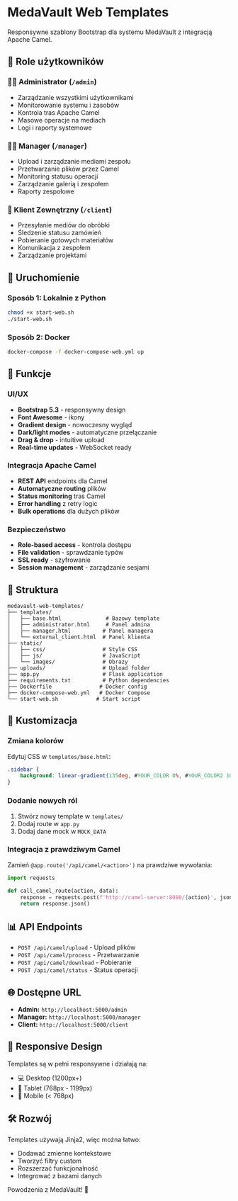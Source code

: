 # MedaVault Web Templates

Responsywne szablony Bootstrap dla systemu MedaVault z integracją Apache Camel.

## 🎯 Role użytkowników

### 👨‍💼 Administrator (`/admin`)
- Zarządzanie wszystkimi użytkownikami
- Monitorowanie systemu i zasobów
- Kontrola tras Apache Camel
- Masowe operacje na mediach
- Logi i raporty systemowe

### 👨‍💼 Manager (`/manager`)
- Upload i zarządzanie mediami zespołu
- Przetwarzanie plików przez Camel
- Monitoring statusu operacji
- Zarządzanie galerią i zespołem
- Raporty zespołowe

### 👤 Klient Zewnętrzny (`/client`)
- Przesyłanie mediów do obróbki
- Śledzenie statusu zamówień
- Pobieranie gotowych materiałów
- Komunikacja z zespołem
- Zarządzanie projektami

## 🚀 Uruchomienie

### Sposób 1: Lokalnie z Python
```bash
chmod +x start-web.sh
./start-web.sh
```

### Sposób 2: Docker
```bash
docker-compose -f docker-compose-web.yml up
```

## 🎨 Funkcje

### UI/UX
- **Bootstrap 5.3** - responsywny design
- **Font Awesome** - ikony
- **Gradient design** - nowoczesny wygląd
- **Dark/light modes** - automatyczne przełączanie
- **Drag & drop** - intuitive upload
- **Real-time updates** - WebSocket ready

### Integracja Apache Camel
- **REST API** endpoints dla Camel
- **Automatyczne routing** plików
- **Status monitoring** tras Camel
- **Error handling** z retry logic
- **Bulk operations** dla dużych plików

### Bezpieczeństwo
- **Role-based access** - kontrola dostępu
- **File validation** - sprawdzanie typów
- **SSL ready** - szyfrowanie
- **Session management** - zarządzanie sesjami

## 📁 Struktura

```
medavault-web-templates/
├── templates/
│   ├── base.html              # Bazowy template
│   ├── administrator.html     # Panel admina
│   ├── manager.html          # Panel managera
│   └── external_client.html  # Panel klienta
├── static/
│   ├── css/                  # Style CSS
│   ├── js/                   # JavaScript
│   └── images/               # Obrazy
├── uploads/                  # Upload folder
├── app.py                    # Flask application
├── requirements.txt          # Python dependencies
├── Dockerfile               # Docker config
├── docker-compose-web.yml   # Docker Compose
└── start-web.sh            # Start script
```

## 🔧 Kustomizacja

### Zmiana kolorów
Edytuj CSS w `templates/base.html`:
```css
.sidebar {
    background: linear-gradient(135deg, #YOUR_COLOR 0%, #YOUR_COLOR2 100%);
}
```

### Dodanie nowych ról
1. Stwórz nowy template w `templates/`
2. Dodaj route w `app.py`
3. Dodaj dane mock w `MOCK_DATA`

### Integracja z prawdziwym Camel
Zamień `@app.route('/api/camel/<action>')` na prawdziwe wywołania:
```python
import requests

def call_camel_route(action, data):
    response = requests.post(f'http://camel-server:8080/{action}', json=data)
    return response.json()
```

## 📊 API Endpoints

- `POST /api/camel/upload` - Upload plików
- `POST /api/camel/process` - Przetwarzanie
- `POST /api/camel/download` - Pobieranie
- `POST /api/camel/status` - Status operacji

## 🌐 Dostępne URL

- **Admin:** `http://localhost:5000/admin`
- **Manager:** `http://localhost:5000/manager`
- **Client:** `http://localhost:5000/client`

## 📱 Responsive Design

Templates są w pełni responsywne i działają na:
- 💻 Desktop (1200px+)
- 📱 Tablet (768px - 1199px)
- 📱 Mobile (< 768px)

## 🛠️ Rozwój

Templates używają Jinja2, więc można łatwo:
- Dodawać zmienne kontekstowe
- Tworzyć filtry custom
- Rozszerzać funkcjonalność
- Integrować z bazami danych

Powodzenia z MedaVault! 🚀
